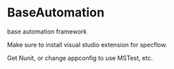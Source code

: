 # BaseAutomation
base automation framework

Make sure to install visual studio extension for specflow.

Get Nunit, or change appconfig to use MSTest, etc.
